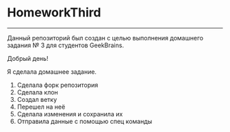 # HomeworkThird

---

Данный репозиторий был создан с целью выполнения домашнего задания № 3 для студентов GeekBrains.

Добрый день!

Я сделала домашнее задание.
1. Сделала форк репозитория
2. Сделала клон 
3. Создал ветку 
4. Перешел на неё
5. Сделала изменения и сохранила их
6. Отправила данные с помощью спец команды 


